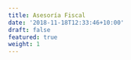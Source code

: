 ```yaml
---
title: Asesoría Fiscal
date: '2018-11-18T12:33:46+10:00'
draft: false
featured: true
weight: 1
---
```

